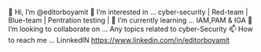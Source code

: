 👋 Hi, I’m @editorboyamit
👀 I’m interested in ... cyber-security | Red-team | Blue-team | Pentration testing |
🌱 I’m currently learning ... IAM,PAM & IGA
💞️ I’m looking to collaborate on ... Any topics related to cyber-Security
📫 How to reach me ... LinnkedIN https://www.linkedin.com/in/editorboyamit
